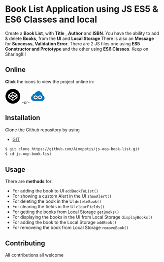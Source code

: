 # Book List Application using JS ES5 & ES6 Classes and local 
Create a **Book List**, with **Title** , **Author** and **ISBN**.
You have the ability to add & delete **Books**, from the **UI** and **Local Storage** 
There is also an **Message** for **Successs**, **Validation Error**.
There are 2 JS files one using **ES5 Constructor and Prototype** and the other using **ES6 Classes**. 
Keep on Sharing!!!!   


## Online 
**Click** the icons to view the project online in:

[![Codepen icon](img/codepen50.png)](https://codepen.io/MorpheusStudio/pen/eMGzmQ) 
 -or- 
[![jsfiddle icon](img/jsfiddle50.png)](https://jsfiddle.net/Morpheus_Studio/cmf6frpd/)

## Installation
Clone the Github repository by using 
* [GIT](https://git-scm.com/downloads)
```sh
$ git clone https://github.com/Aimopotis/js-oop-book-list.git
$ cd js-oop-book-list
```
## Usage 
There are **methods** for: 

* For adding the book to UI  `addBookToList()`
* For showing a custom Alert in the UI `showAlert()`
* For deleting the book in the UI `deleteBook()`
* For clearing the fields in the UI `clearFields()`
* For getting the books from Local Storage `getBooks()`
* For displaying the books in the UI from Local Storage `displayBooks()`
* For adding the book to the Local Storage `addBook()`
* For removeing the book from Local Storage `removeBook()`



## Contributing
All contributions all welcome


